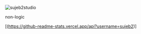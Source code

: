 ![sujeb2studio](https://user-images.githubusercontent.com/89384053/172078012-5c296e72-ecd2-4ed6-a6fc-92d671fdebcb.png)

non-logic

[(https://github-readme-stats.vercel.app/api?username=sujeb2)]
